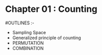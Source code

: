 # Chapter 01 : Counting 

#OUTLINES :- 
  - Sampling Space
  - Generalized principle of counting 
  - PERMUTATION
  - COMBINATION
